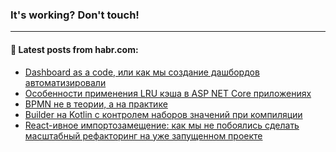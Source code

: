 ### It's working? Don't touch!

---
<!--
#### 🛠️ Technical stack:

![C++](https://img.shields.io/badge/C++-informational?logo=c%2B%2B&style=flat&logoColor=white&color=9C033A)
![Java](https://img.shields.io/badge/Java-informational?logo=java&style=flat&logoColor=white&color=007396)
![Kotlin](https://img.shields.io/badge/Kotlin-informational?logo=Kotlin&style=flat&logoColor=white&color=0095D5)
![JS](https://img.shields.io/badge/JS-informational?logo=javaScript&style=flat&logoColor=black&color=F7Df1E) <br>
![HTML5](https://img.shields.io/badge/HTML5-informational?logo=html5&style=flat&logoColor=white&color=E34F26)
![CSS3](https://img.shields.io/badge/CSS3-informational?logo=css3&style=flat&logoColor=white&color=157286)
![Sass](https://img.shields.io/badge/Saas-informational?logo=sass&style=flat&logoColor=white&color=hotpink)
![PHP](https://img.shields.io/badge/PHP-informational?logo=php&style=flat&logoColor=white&color=777BB4) <br>
![WebPAck](https://img.shields.io/badge/WebPack-informational?logo=webPack&style=flat&logoColor=white&color=FF6F00)
![Bootstrap](https://img.shields.io/badge/Bootstrap-informational?logo=Bootstrap&style=flat&logoColor=white&color=7952B3)
![MySQL](https://img.shields.io/badge/MySQL-informational?logo=MySQL&style=flat&logoColor=white&color=00f) <br>
![NodeJS](https://img.shields.io/badge/NodeJS-informational?logo=node.js&style=flat&logoColor=white&color=43853D)
![Spring](https://img.shields.io/badge/Spring-informational?logo=Spring&style=flat&logoColor=white&color=0A9EDC)
![Angular](https://img.shields.io/badge/Vue-informational?logo=vue.js&style=flat&logoColor=white&color=red)
![Git](https://img.shields.io/badge/Git-informational?logo=git&style=flat&logoColor=white&color=darkorange)

___
-->

#### 💬 Latest posts from habr.com:

<!-- BLOG-POST-LIST:START -->
- [Dashboard as a code, или как мы создание дашбордов автоматизировали](https://habr.com/ru/post/673228/?utm_source=habrahabr&utm_medium=rss&utm_campaign=673228)
- [Особенности применения LRU кэша в ASP NET Core приложениях](https://habr.com/ru/post/673224/?utm_source=habrahabr&utm_medium=rss&utm_campaign=673224)
- [BPMN не в теории, а на практике](https://habr.com/ru/post/671634/?utm_source=habrahabr&utm_medium=rss&utm_campaign=671634)
- [Builder на Kotlin c контролем наборов значений при компиляции](https://habr.com/ru/post/673066/?utm_source=habrahabr&utm_medium=rss&utm_campaign=673066)
- [React-ивное импортозамещение: как мы не побоялись сделать масштабный рефакторинг на уже запущенном проекте](https://habr.com/ru/post/673216/?utm_source=habrahabr&utm_medium=rss&utm_campaign=673216)
<!-- BLOG-POST-LIST:END -->
